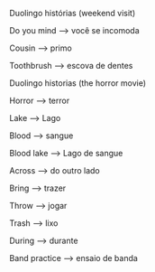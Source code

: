 <p>Duolingo histórias (weekend visit)</p>
<p>Do you mind --> você se incomoda</p>
<p>Cousin --> primo</p>
<p>Toothbrush --> escova de dentes</p>


<p>Duolingo historias (the horror movie)</p>
<p>Horror --> terror</p>
<p>Lake --> Lago</p>
<p>Blood --> sangue</p>
<p>Blood lake --> Lago de sangue</p>
<p>Across --> do outro lado</p>
<p>Bring --> trazer</p>
<p>Throw --> jogar</p>
<p>Trash --> lixo</p>
<p>During --> durante</p>
<p>Band practice --> ensaio de banda</p>